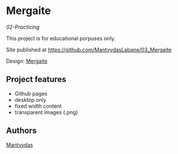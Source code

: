 # Mergaite

_02-Practicing_

This project is for educational porpuses only.

Site published at https://github.com/MantvydasLabane/03_Mergaite

Design: [Mergaite](https://mantvydaslabane.github.io/03_Mergaite/)

## Project features

- Github pages
- desktop only
- fixed width content
- transparent images (.png) 
## Authors

[Mantvydas](https://github.com/MantvydasLabane)